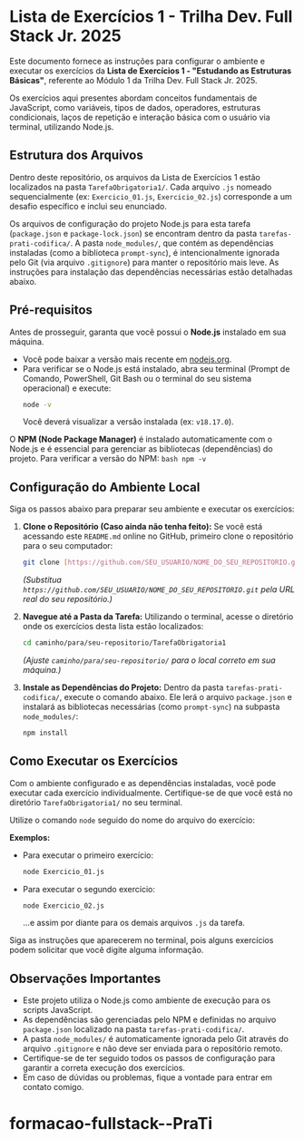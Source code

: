 # Lista de Exercícios 1 - Trilha Dev. Full Stack Jr. 2025

Este documento fornece as instruções para configurar o ambiente e executar os exercícios da **Lista de Exercícios 1 - "Estudando as Estruturas Básicas"**, referente ao Módulo 1 da Trilha Dev. Full Stack Jr. 2025.

Os exercícios aqui presentes abordam conceitos fundamentais de JavaScript, como variáveis, tipos de dados, operadores, estruturas condicionais, laços de repetição e interação básica com o usuário via terminal, utilizando Node.js.

## Estrutura dos Arquivos

Dentro deste repositório, os arquivos da Lista de Exercícios 1 estão localizados na pasta `TarefaObrigatoria1/`. Cada arquivo `.js` nomeado sequencialmente (ex: `Exercicio_01.js`, `Exercicio_02.js`) corresponde a um desafio específico e inclui seu enunciado.

Os arquivos de configuração do projeto Node.js para esta tarefa (`package.json` e `package-lock.json`) se encontram dentro da pasta `tarefas-prati-codifica/`. A pasta `node_modules/`, que contém as dependências instaladas (como a biblioteca `prompt-sync`), é intencionalmente ignorada pelo Git (via arquivo `.gitignore`) para manter o repositório mais leve. As instruções para instalação das dependências necessárias estão detalhadas abaixo.

## Pré-requisitos

Antes de prosseguir, garanta que você possui o **Node.js** instalado em sua máquina.
* Você pode baixar a versão mais recente em [nodejs.org](https://nodejs.org/).
* Para verificar se o Node.js está instalado, abra seu terminal (Prompt de Comando, PowerShell, Git Bash ou o terminal do seu sistema operacional) e execute:
    ```bash
    node -v
    ```
    Você deverá visualizar a versão instalada (ex: `v18.17.0`).

O **NPM (Node Package Manager)** é instalado automaticamente com o Node.js e é essencial para gerenciar as bibliotecas (dependências) do projeto. Para verificar a versão do NPM:
    ```bash
    npm -v
    ```

## Configuração do Ambiente Local

Siga os passos abaixo para preparar seu ambiente e executar os exercícios:

1.  **Clone o Repositório (Caso ainda não tenha feito):**
    Se você está acessando este `README.md` online no GitHub, primeiro clone o repositório para o seu computador:
    ```bash
    git clone [https://github.com/SEU_USUARIO/NOME_DO_SEU_REPOSITORIO.git](https://github.com/SEU_USUARIO/NOME_DO_SEU_REPOSITORIO.git)
    ```
    *(Substitua `https://github.com/SEU_USUARIO/NOME_DO_SEU_REPOSITORIO.git` pela URL real do seu repositório.)*

2.  **Navegue até a Pasta da Tarefa:**
    Utilizando o terminal, acesse o diretório onde os exercícios desta lista estão localizados:
    ```bash
    cd caminho/para/seu-repositorio/TarefaObrigatoria1
    ```
    *(Ajuste `caminho/para/seu-repositorio/` para o local correto em sua máquina.)*

3.  **Instale as Dependências do Projeto:**
    Dentro da pasta `tarefas-prati-codifica/`, execute o comando abaixo. Ele lerá o arquivo `package.json` e instalará as bibliotecas necessárias (como `prompt-sync`) na subpasta `node_modules/`:
    ```bash
    npm install
    ```

## Como Executar os Exercícios

Com o ambiente configurado e as dependências instaladas, você pode executar cada exercício individualmente. Certifique-se de que você está no diretório `TarefaObrigatoria1/` no seu terminal.

Utilize o comando `node` seguido do nome do arquivo do exercício:

**Exemplos:**

* Para executar o primeiro exercício:
    ```bash
    node Exercicio_01.js
    ```
* Para executar o segundo exercício:
    ```bash
    node Exercicio_02.js
    ```
    ...e assim por diante para os demais arquivos `.js` da tarefa.

Siga as instruções que aparecerem no terminal, pois alguns exercícios podem solicitar que você digite alguma informação.

## Observações Importantes

* Este projeto utiliza o Node.js como ambiente de execução para os scripts JavaScript.
* As dependências são gerenciadas pelo NPM e definidas no arquivo `package.json` localizado na pasta `tarefas-prati-codifica/`.
* A pasta `node_modules/` é automaticamente ignorada pelo Git através do arquivo `.gitignore` e não deve ser enviada para o repositório remoto.
* Certifique-se de ter seguido todos os passos de configuração para garantir a correta execução dos exercícios.
* Em caso de dúvidas ou problemas, fique a vontade para entrar em contato comigo.
# formacao-fullstack--PraTi
